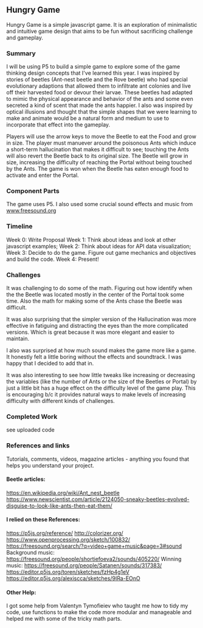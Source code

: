 ## Hungry Game
Hungry Game is a simple javascript game. It is an exploration of minimalistic and intuitive game design that aims to be fun without sacrificing challenge and gameplay.


### Summary
I will be using P5 to build a simple game to explore some of the game thinking design concepts that I've learned this year. I was inspired by stories of beetles (Ant-nest beetle and the Rove beetle) who had special evolutionary adaptions that allowed them to infiltrate ant colonies and live off their harvested food or devour their larvae. These beetles had adapted to mimic the physical appearance and behavior of the ants and some even secreted a kind of scent that made the ants happier. 
I also was inspired by optical illusions and thought that the simple shapes that we were learning to make and animate would be a natural form and medium to use to incorporate that effect into the gameplay. 

Players will use the arrow keys to move the Beetle to eat the Food and grow in size. The player must manuever around the poisonous Ants which induce a short-term hallucination that makes it difficult to see; touching the Ants will also revert the Beetle back to its original size. The Beetle will grow in size, increasing the difficulty of reaching the Portal without being touched by the Ants. The game is won when the Beetle has eaten enough food to activate and enter the Portal.


### Component Parts
The game uses P5. I also used some crucial sound effects and music from www.freesound.org


### Timeline
Week 0: Write Proposal
Week 1: Think about ideas and look at other javascript examples;
Week 2: Think about ideas for API data visualization;
Week 3: Decide to do the game. Figure out game mechanics and objectives and build the code.
Week 4: Present!

### Challenges
It was challenging to do some of the math. Figuring out how identify when the the Beetle was located mostly in the center of the Portal took some time. Also the math for making some of the Ants chase the Beetle was difficult. 

It was also surprising that the simpler version of the Hallucination was more effective in fatiguing and distracting the eyes than the more complicated versions. Which is great because it was more elegant and easier to maintain.

I also was surprised at how much sound makes the game more like a game. It honestly felt a little boring without the effects and soundtrack. I was happy that I decided to add that in. 

It was also interesting to see how little tweaks like increasing or decreasing the variables (like the number of Ants or the size of the Beetles or Portal) by just a little bit has a huge effect on the difficulty level of the game play. This is encouraging b/c it provides natural ways to make levels of increasing difficulty with different kinds of challenges. 


### Completed Work
see uploaded code

### References and links
Tutorials, comments, videos, magazine articles - anything you found that helps you understand your project.

#### Beetle articles:
https://en.wikipedia.org/wiki/Ant_nest_beetle
https://www.newscientist.com/article/2124050-sneaky-beetles-evolved-disguise-to-look-like-ants-then-eat-them/


#### I relied on these References:
https://p5js.org/reference/
http://colorizer.org/
https://www.openprocessing.org/sketch/100832/
https://freesound.org/search/?q=video+game+music&page=3#sound
Background music: https://freesound.org/people/shortiefoeva2/sounds/405220/
Winning music: https://freesound.org/people/Satanen/sounds/317383/
https://editor.p5js.org/toren/sketches/fzHp4g1eV
https://editor.p5js.org/alexiscca/sketches/9IRa-EOnO

#### Other Help:
I got some help from Valentyn Tymofieiev who taught me how to tidy my code, use functions to make the code more modular and manageable and helped me with some of the tricky math parts. 
